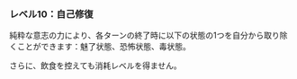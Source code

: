 ### レベル10：自己修復

純粋な意志の力により、各ターンの終了時に以下の状態の1つを自分から取り除くことができます：魅了状態、恐怖状態、毒状態。

さらに、飲食を控えても消耗レベルを得ません。
